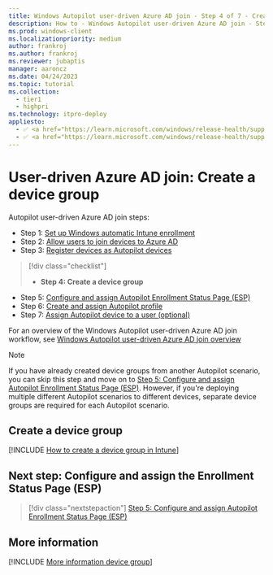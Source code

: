 ```yaml
---
title: Windows Autopilot user-driven Azure AD join - Step 4 of 7 - Create a device group
description: How to - Windows Autopilot user-driven Azure AD join - Step 4 of 7 - Create a device group.
ms.prod: windows-client
ms.localizationpriority: medium
author: frankroj
ms.author: frankroj
ms.reviewer: jubaptis
manager: aaroncz
ms.date: 04/24/2023
ms.topic: tutorial
ms.collection: 
  - tier1
  - highpri
ms.technology: itpro-deploy
appliesto:
  - ✅ <a href="https://learn.microsoft.com/windows/release-health/supported-versions-windows-client" target="_blank">Windows 11</a>
  - ✅ <a href="https://learn.microsoft.com/windows/release-health/supported-versions-windows-client" target="_blank">Windows 10</a>
---
```


# User-driven Azure AD join: Create a device group

Autopilot user-driven Azure AD join steps:
- Step 1: [Set up Windows automatic Intune enrollment](azure-ad-join-automatic-enrollment.md)
- Step 2: [Allow users to join devices to Azure AD](azure-ad-join-allow-users-to-join.md)
- Step 3: [Register devices as Autopilot devices](azure-ad-join-register-device.md)
> [!div class="checklist"]
> - **Step 4: Create a device group**
- Step 5: [Configure and assign Autopilot Enrollment Status Page (ESP)](azure-ad-join-esp.md)
- Step 6: [Create and assign Autopilot profile](azure-ad-join-autopilot-profile.md)
- Step 7: [Assign Autopilot device to a user (optional)](azure-ad-join-assign-device-to-user.md)

For an overview of the Windows Autopilot user-driven Azure AD join workflow, see [Windows Autopilot user-driven Azure AD join overview](azure-ad-join-workflow.md#workflow)

> [!NOTE]
>
> If you have already created device groups from another Autopilot scenario, you can skip this step and move on to [Step 5: Configure and assign Autopilot Enrollment Status Page (ESP)](azure-ad-join-esp.md). However, if you're deploying multiple different Autopilot scenarios to different devices, separate device groups are required for each Autopilot scenario.

## Create a device group

[!INCLUDE [How to create a device group in Intune](../includes/create-device-group.md)]

## Next step: Configure and assign the Enrollment Status Page (ESP)

> [!div class="nextstepaction"]
> [Step 5: Configure and assign Autopilot Enrollment Status Page (ESP)](azure-ad-join-esp.md)

## More information

[!INCLUDE [More information device group](../includes/more-info-device-group.md)]
